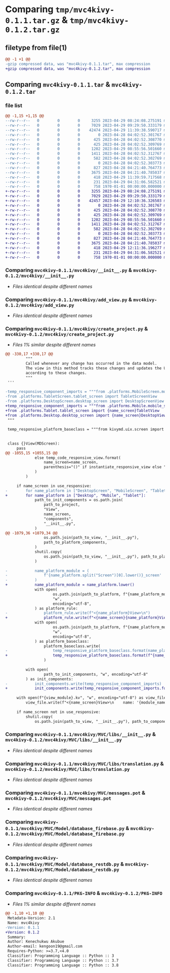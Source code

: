 # Comparing `tmp/mvc4kivy-0.1.1.tar.gz` & `tmp/mvc4kivy-0.1.2.tar.gz`

## filetype from file(1)

```diff
@@ -1 +1 @@
-gzip compressed data, was "mvc4kivy-0.1.1.tar", max compression
+gzip compressed data, was "mvc4kivy-0.1.2.tar", max compression
```

## Comparing `mvc4kivy-0.1.1.tar` & `mvc4kivy-0.1.2.tar`

### file list

```diff
@@ -1,15 +1,15 @@
--rw-r--r--   0        0        0     3255 2023-04-29 08:24:08.275191 mvc4kivy-0.1.1/mvc4kivy/__init__.py
--rw-r--r--   0        0        0     7029 2023-04-29 09:29:50.333179 mvc4kivy-0.1.1/mvc4kivy/add_view.py
--rw-r--r--   0        0        0    42474 2023-04-29 11:39:38.590717 mvc4kivy-0.1.1/mvc4kivy/create_project.py
--rw-r--r--   0        0        0        0 2023-04-28 04:02:52.301767 mvc4kivy-0.1.1/mvc4kivy/MVC/__init__.py
--rw-r--r--   0        0        0      425 2023-04-28 04:02:52.308770 mvc4kivy-0.1.1/mvc4kivy/MVC/data/locales/po/en.po
--rw-r--r--   0        0        0      425 2023-04-28 04:02:52.309769 mvc4kivy-0.1.1/mvc4kivy/MVC/data/locales/po/ru.po
--rw-r--r--   0        0        0     1202 2023-04-29 08:55:56.501660 mvc4kivy-0.1.1/mvc4kivy/MVC/libs/__init__.py
--rw-r--r--   0        0        0     1411 2023-04-28 04:02:52.312767 mvc4kivy-0.1.1/mvc4kivy/MVC/libs/translation.py
--rw-r--r--   0        0        0      582 2023-04-28 04:02:52.302769 mvc4kivy-0.1.1/mvc4kivy/MVC/messages.pot
--rw-r--r--   0        0        0        0 2023-04-28 04:02:52.303773 mvc4kivy-0.1.1/mvc4kivy/MVC/Model/__init__.py
--rw-r--r--   0        0        0      827 2023-04-28 04:21:40.764773 mvc4kivy-0.1.1/mvc4kivy/MVC/Model/database_firebase.py
--rw-r--r--   0        0        0     3675 2023-04-28 04:21:40.785037 mvc4kivy-0.1.1/mvc4kivy/MVC/Model/database_restdb.py
--rw-r--r--   0        0        0      418 2023-04-29 11:39:59.717568 mvc4kivy-0.1.1/pyproject.toml
--rw-r--r--   0        0        0      231 2023-04-29 04:31:06.582521 mvc4kivy-0.1.1/README.md
--rw-r--r--   0        0        0      758 1970-01-01 00:00:00.000000 mvc4kivy-0.1.1/PKG-INFO
+-rw-r--r--   0        0        0     3255 2023-04-29 08:24:08.275191 mvc4kivy-0.1.2/mvc4kivy/__init__.py
+-rw-r--r--   0        0        0     7029 2023-04-29 09:29:50.333179 mvc4kivy-0.1.2/mvc4kivy/add_view.py
+-rw-r--r--   0        0        0    42457 2023-04-29 12:10:36.326503 mvc4kivy-0.1.2/mvc4kivy/create_project.py
+-rw-r--r--   0        0        0        0 2023-04-28 04:02:52.301767 mvc4kivy-0.1.2/mvc4kivy/MVC/__init__.py
+-rw-r--r--   0        0        0      425 2023-04-28 04:02:52.308770 mvc4kivy-0.1.2/mvc4kivy/MVC/data/locales/po/en.po
+-rw-r--r--   0        0        0      425 2023-04-28 04:02:52.309769 mvc4kivy-0.1.2/mvc4kivy/MVC/data/locales/po/ru.po
+-rw-r--r--   0        0        0     1202 2023-04-29 08:55:56.501660 mvc4kivy-0.1.2/mvc4kivy/MVC/libs/__init__.py
+-rw-r--r--   0        0        0     1411 2023-04-28 04:02:52.312767 mvc4kivy-0.1.2/mvc4kivy/MVC/libs/translation.py
+-rw-r--r--   0        0        0      582 2023-04-28 04:02:52.302769 mvc4kivy-0.1.2/mvc4kivy/MVC/messages.pot
+-rw-r--r--   0        0        0        0 2023-04-28 04:02:52.303773 mvc4kivy-0.1.2/mvc4kivy/MVC/Model/__init__.py
+-rw-r--r--   0        0        0      827 2023-04-28 04:21:40.764773 mvc4kivy-0.1.2/mvc4kivy/MVC/Model/database_firebase.py
+-rw-r--r--   0        0        0     3675 2023-04-28 04:21:40.785037 mvc4kivy-0.1.2/mvc4kivy/MVC/Model/database_restdb.py
+-rw-r--r--   0        0        0      418 2023-04-29 12:11:36.196277 mvc4kivy-0.1.2/pyproject.toml
+-rw-r--r--   0        0        0      231 2023-04-29 04:31:06.582521 mvc4kivy-0.1.2/README.md
+-rw-r--r--   0        0        0      758 1970-01-01 00:00:00.000000 mvc4kivy-0.1.2/PKG-INFO
```

### Comparing `mvc4kivy-0.1.1/mvc4kivy/__init__.py` & `mvc4kivy-0.1.2/mvc4kivy/__init__.py`

 * *Files identical despite different names*

### Comparing `mvc4kivy-0.1.1/mvc4kivy/add_view.py` & `mvc4kivy-0.1.2/mvc4kivy/add_view.py`

 * *Files identical despite different names*

### Comparing `mvc4kivy-0.1.1/mvc4kivy/create_project.py` & `mvc4kivy-0.1.2/mvc4kivy/create_project.py`

 * *Files 1% similar despite different names*

```diff
@@ -330,17 +330,17 @@
         """
         Called whenever any change has occurred in the data model.
         The view in this method tracks these changes and updates the UI
         according to these changes.
         """
 '''
 
-temp_responsive_component_imports = """from .platforms.MobileScreen.mobile_screen import MobileScreenView
-from .platforms.TabletScreen.tablet_screen import TabletScreenView
-from .platforms.DesktopScreen.desktop_screen import DesktopScreenView
+temp_responsive_component_imports = """from .platforms.Mobile.mobile_screen import {name_screen}MobileView
+from .platforms.Tablet.tablet_screen import {name_screen}TabletView
+from .platforms.Desktop.desktop_screen import {name_screen}DesktopView
 """
 
 temp_responsive_platform_baseclass = """from kivymd.uix.screen import MDScreen
 
 
 class {}View(MDScreen):
     pass
@@ -1055,15 +1055,15 @@
             else temp_code_responsive_view.format(
                 name_screen=name_screen,
                 parenthesis="()" if instantiate_responsive_view else ""
             )
         )
 
     if name_screen in use_responsive:
-        for name_platform in ["DesktopScreen", "MobileScreen", "TabletScreen"]:
+        for name_platform in ["Desktop", "Mobile", "Tablet"]:
             path_to_init_components = os.path.join(
                 path_to_project,
                 "View",
                 name_screen,
                 "components",
                 "__init__.py",
             )
@@ -1079,36 +1079,34 @@
                 os.path.join(path_to_view, "__init__.py"),
                 path_to_platform_components,
             )
             shutil.copy(
                 os.path.join(path_to_view, "__init__.py"), path_to_platforms
             )
 
-            name_platform_module = (
-                f'{name_platform.split("Screen")[0].lower()}_screen'
-            )
+            name_platform_module = name_platform.lower()
             with open(
                     os.path.join(path_to_platform, f"{name_platform_module}.kv"),
                     "w",
                     encoding="utf-8",
             ) as platform_rule:
-                platform_rule.write(f"<{name_platform}View>\n")
+                platform_rule.write(f"<{name_screen}{name_platform}View>\n")
             with open(
                     os.path.join(path_to_platform, f"{name_platform_module}.py"),
                     "w",
                     encoding="utf-8",
             ) as platform_baseclass:
                 platform_baseclass.write(
-                    temp_responsive_platform_baseclass.format(name_platform)
+                    temp_responsive_platform_baseclass.format(f"{name_screen}{name_platform}")
                 )
 
         with open(
                 path_to_init_components, "w", encoding="utf-8"
         ) as init_components:
-            init_components.write(temp_responsive_component_imports)
+            init_components.write(temp_responsive_component_imports.format(name_screen=name_screen))
 
     with open(f"{view_module}.kv", "w", encoding="utf-8") as view_file:
         view_file.write(f"<{name_screen}View>\n    name: '{module_name.replace('_', ' ')}'")
 
     if name_screen not in use_responsive:
         shutil.copy(
             os.path.join(path_to_view, "__init__.py"), path_to_components
```

### Comparing `mvc4kivy-0.1.1/mvc4kivy/MVC/libs/__init__.py` & `mvc4kivy-0.1.2/mvc4kivy/MVC/libs/__init__.py`

 * *Files identical despite different names*

### Comparing `mvc4kivy-0.1.1/mvc4kivy/MVC/libs/translation.py` & `mvc4kivy-0.1.2/mvc4kivy/MVC/libs/translation.py`

 * *Files identical despite different names*

### Comparing `mvc4kivy-0.1.1/mvc4kivy/MVC/messages.pot` & `mvc4kivy-0.1.2/mvc4kivy/MVC/messages.pot`

 * *Files identical despite different names*

### Comparing `mvc4kivy-0.1.1/mvc4kivy/MVC/Model/database_firebase.py` & `mvc4kivy-0.1.2/mvc4kivy/MVC/Model/database_firebase.py`

 * *Files identical despite different names*

### Comparing `mvc4kivy-0.1.1/mvc4kivy/MVC/Model/database_restdb.py` & `mvc4kivy-0.1.2/mvc4kivy/MVC/Model/database_restdb.py`

 * *Files identical despite different names*

### Comparing `mvc4kivy-0.1.1/PKG-INFO` & `mvc4kivy-0.1.2/PKG-INFO`

 * *Files 1% similar despite different names*

```diff
@@ -1,10 +1,10 @@
 Metadata-Version: 2.1
 Name: mvc4kivy
-Version: 0.1.1
+Version: 0.1.2
 Summary: 
 Author: Kenechukwu Akubue
 Author-email: kengoon19@gmail.com
 Requires-Python: >=3.7,<4.0
 Classifier: Programming Language :: Python :: 3
 Classifier: Programming Language :: Python :: 3.7
 Classifier: Programming Language :: Python :: 3.8
```

